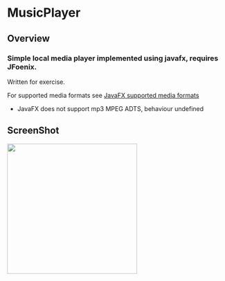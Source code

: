 # MusicPlayer



## Overview

### Simple local media player implemented using javafx, requires JFoenix.

Written for exercise. 

For supported media formats see
[JavaFX supported media formats](https://docs.oracle.com/javafx/2/api/javafx/scene/media/package-summary.html#SupportedMediaTypes)

- JavaFX does not support mp3 MPEG ADTS, behaviour undefined


## ScreenShot

<img src="https://github.com/veloXtime/MusicPlayer/blob/master/screenshot/screenshot.png" width="300" height="auto">

